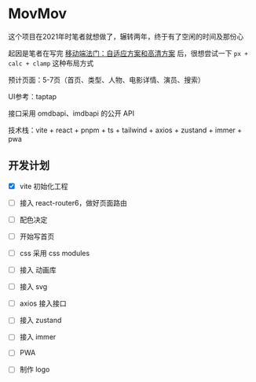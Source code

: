 # MovMov

这个项目在2021年时笔者就想做了，辗转两年，终于有了空闲的时间及那份心

起因是笔者在写完 [移动端法门：自适应方案和高清方案](https://blog.azhubaby.com/2021/12/29/2021-12-22-%E7%A7%BB%E5%8A%A8%E7%AB%AF%E6%B3%95%E9%97%A8%EF%BC%9A%E8%87%AA%E9%80%82%E5%BA%94%E6%96%B9%E6%A1%88%E5%92%8C%E9%AB%98%E6%B8%85%E6%96%B9%E6%A1%88/) 后，很想尝试一下 `px + calc + clamp` 这种布局方式





预计页面：5-7页（首页、类型、人物、电影详情、演员、搜索）

UI参考：taptap

接口采用 omdbapi、imdbapi 的公开 API

技术栈：vite + react + pnpm + ts + tailwind + axios  + zustand  + immer + pwa



## 开发计划

- [x] vite 初始化工程
- [ ] 接入 react-router6，做好页面路由
- [ ] 配色决定
- [ ] 开始写首页
- [ ] css 采用 css modules
- [ ] 接入 动画库
- [ ] 接入 svg
- [ ] axios 接入接口
- [ ] 接入 zustand
- [ ] 接入 immer
- [ ] PWA
- [ ] 制作 logo

